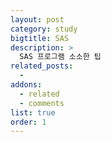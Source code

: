 ```yaml
---
layout: post
category: study
bigtitle: SAS
description: >
  SAS 프로그램 소소한 팁
related_posts:
  -
addons:
  - related
  - comments
list: true
order: 1
---
```

